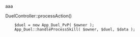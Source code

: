 aaa


DuelController::processAction()

		$duel = new App_Duel_PvP( $owner );
		App_Duel::handleProcessSkill( $owner, $duel, $data );
